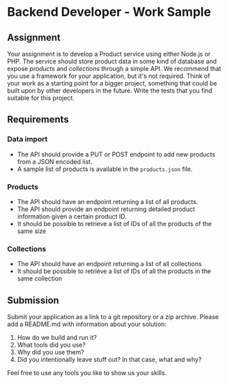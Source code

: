 # Backend Developer - Work Sample
## Assignment
Your assignment is to develop a Product service using either Node.js or PHP. The service should store product data in some kind of database and expose *products* and *collections* through a simple API. We recommend that you use a framework for your application, but it's not required. Think of your work as a starting point for a bigger project, something that could be built upon by other developers in the future. Write the tests that you find suitable for this project.

## Requirements
### Data import
* The API should provide a PUT or POST endpoint to add new products from a JSON encoded list.
* A sample list of products is available in the `products.json` file.
### Products
* The API should have an endpoint returning a list of all products.
* The API should provide an endpoint returning detailed product information given a certain product ID.
* It should be possible to retrieve a list of IDs of all the products of the same size
### Collections
* The API should have an endpoint returning a list of all collections
* It should be possible to retrieve a list of IDs of all the products in the same collection

## Submission
Submit your application as a link to a git repository or a zip archive. Please add a README.md with information about your solution:
1. How do we build and run it?
2. What tools did you use?
3. Why did you use them?
4. Did you intentionally leave stuff out? In that case, what and why?

Feel free to use any tools you like to show us your skills.
